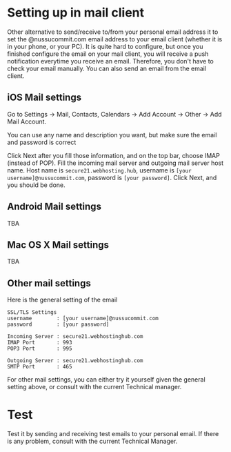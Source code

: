 # Setting up in mail client

Other alternative to send/receive to/from your personal email address it to set the @nussucommit.com email address to your email client (whether it is in your phone, or your PC). It is quite hard to configure, but once you finished configure the email on your mail client, you will receive a push notification everytime you receive an email. Therefore, you don't have to check your email manually. You can also send an email from the email client.

## iOS Mail settings

Go to Settings -> Mail, Contacts, Calendars -> Add Account -> Other -> Add Mail Account.

You can use any name and description you want, but make sure the email and password is correct

Click Next after you fill those information, and on the top bar, choose IMAP (instead of POP). Fill the incoming mail server and outgoing mail server host name. Host name is `secure21.webhosting.hub`, username is `[your username]@nussucommit.com`, password is `[your password]`. Click Next, and you should be done.

## Android Mail settings

TBA

## Mac OS X Mail settings

TBA

## Other mail settings

Here is the general setting of the email

	SSL/TLS Settings
	username		: [your username]@nussucommit.com
	password		: [your password]

	Incoming Server	: secure21.webhostinghub.com
	IMAP Port		: 993
	POP3 Port		: 995

	Outgoing Server	: secure21.webhostinghub.com
	SMTP Port		: 465

For other mail settings, you can either try it yourself given the general setting above, or consult with the current Technical manager.

# Test

Test it by sending and receiving test emails to your personal email. If there is any problem, consult with the current Technical Manager.

